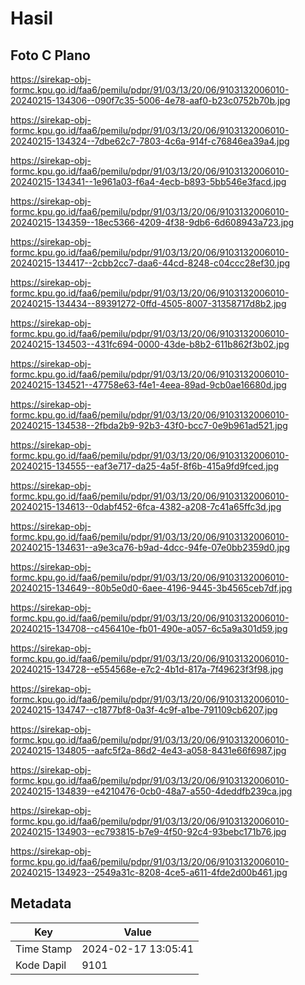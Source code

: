 # Hasil

## Foto C Plano

https://sirekap-obj-formc.kpu.go.id/faa6/pemilu/pdpr/91/03/13/20/06/9103132006010-20240215-134306--090f7c35-5006-4e78-aaf0-b23c0752b70b.jpg

https://sirekap-obj-formc.kpu.go.id/faa6/pemilu/pdpr/91/03/13/20/06/9103132006010-20240215-134324--7dbe62c7-7803-4c6a-914f-c76846ea39a4.jpg

https://sirekap-obj-formc.kpu.go.id/faa6/pemilu/pdpr/91/03/13/20/06/9103132006010-20240215-134341--1e961a03-f6a4-4ecb-b893-5bb546e3facd.jpg

https://sirekap-obj-formc.kpu.go.id/faa6/pemilu/pdpr/91/03/13/20/06/9103132006010-20240215-134359--18ec5366-4209-4f38-9db6-6d608943a723.jpg

https://sirekap-obj-formc.kpu.go.id/faa6/pemilu/pdpr/91/03/13/20/06/9103132006010-20240215-134417--2cbb2cc7-daa6-44cd-8248-c04ccc28ef30.jpg

https://sirekap-obj-formc.kpu.go.id/faa6/pemilu/pdpr/91/03/13/20/06/9103132006010-20240215-134434--89391272-0ffd-4505-8007-31358717d8b2.jpg

https://sirekap-obj-formc.kpu.go.id/faa6/pemilu/pdpr/91/03/13/20/06/9103132006010-20240215-134503--431fc694-0000-43de-b8b2-611b862f3b02.jpg

https://sirekap-obj-formc.kpu.go.id/faa6/pemilu/pdpr/91/03/13/20/06/9103132006010-20240215-134521--47758e63-f4e1-4eea-89ad-9cb0ae16680d.jpg

https://sirekap-obj-formc.kpu.go.id/faa6/pemilu/pdpr/91/03/13/20/06/9103132006010-20240215-134538--2fbda2b9-92b3-43f0-bcc7-0e9b961ad521.jpg

https://sirekap-obj-formc.kpu.go.id/faa6/pemilu/pdpr/91/03/13/20/06/9103132006010-20240215-134555--eaf3e717-da25-4a5f-8f6b-415a9fd9fced.jpg

https://sirekap-obj-formc.kpu.go.id/faa6/pemilu/pdpr/91/03/13/20/06/9103132006010-20240215-134613--0dabf452-6fca-4382-a208-7c41a65ffc3d.jpg

https://sirekap-obj-formc.kpu.go.id/faa6/pemilu/pdpr/91/03/13/20/06/9103132006010-20240215-134631--a9e3ca76-b9ad-4dcc-94fe-07e0bb2359d0.jpg

https://sirekap-obj-formc.kpu.go.id/faa6/pemilu/pdpr/91/03/13/20/06/9103132006010-20240215-134649--80b5e0d0-6aee-4196-9445-3b4565ceb7df.jpg

https://sirekap-obj-formc.kpu.go.id/faa6/pemilu/pdpr/91/03/13/20/06/9103132006010-20240215-134708--c456410e-fb01-490e-a057-6c5a9a301d59.jpg

https://sirekap-obj-formc.kpu.go.id/faa6/pemilu/pdpr/91/03/13/20/06/9103132006010-20240215-134728--e554568e-e7c2-4b1d-817a-7f49623f3f98.jpg

https://sirekap-obj-formc.kpu.go.id/faa6/pemilu/pdpr/91/03/13/20/06/9103132006010-20240215-134747--c1877bf8-0a3f-4c9f-a1be-791109cb6207.jpg

https://sirekap-obj-formc.kpu.go.id/faa6/pemilu/pdpr/91/03/13/20/06/9103132006010-20240215-134805--aafc5f2a-86d2-4e43-a058-8431e66f6987.jpg

https://sirekap-obj-formc.kpu.go.id/faa6/pemilu/pdpr/91/03/13/20/06/9103132006010-20240215-134839--e4210476-0cb0-48a7-a550-4deddfb239ca.jpg

https://sirekap-obj-formc.kpu.go.id/faa6/pemilu/pdpr/91/03/13/20/06/9103132006010-20240215-134903--ec793815-b7e9-4f50-92c4-93bebc171b76.jpg

https://sirekap-obj-formc.kpu.go.id/faa6/pemilu/pdpr/91/03/13/20/06/9103132006010-20240215-134923--2549a31c-8208-4ce5-a611-4fde2d00b461.jpg


## Metadata

| Key        | Value               |
| ---------- | ------------------- |
| Time Stamp | 2024-02-17 13:05:41 |
| Kode Dapil | 9101                |



